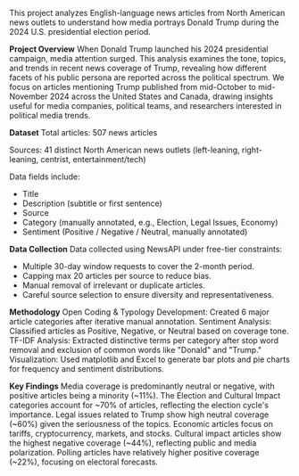 This project analyzes English-language news articles from North American news outlets to understand how media portrays Donald Trump during the 2024 U.S. presidential election period.

**Project Overview**
When Donald Trump launched his 2024 presidential campaign, media attention surged. This analysis examines the tone, topics, and trends in recent news coverage of Trump, revealing how different facets of his public persona are reported across the political spectrum.
We focus on articles mentioning Trump published from mid-October to mid-November 2024 across the United States and Canada, drawing insights useful for media companies, political teams, and researchers interested in political media trends.

**Dataset**
Total articles: 507 news articles

Sources: 41 distinct North American news outlets (left-leaning, right-leaning, centrist, entertainment/tech)

Data fields include:
- Title
- Description (subtitle or first sentence)
- Source
- Category (manually annotated, e.g., Election, Legal Issues, Economy)
- Sentiment (Positive / Negative / Neutral, manually annotated)

**Data Collection**
Data collected using NewsAPI under free-tier constraints:

- Multiple 30-day window requests to cover the 2-month period.
- Capping max 20 articles per source to reduce bias.
- Manual removal of irrelevant or duplicate articles.
- Careful source selection to ensure diversity and representativeness.

**Methodology**
Open Coding & Typology Development: Created 6 major article categories after iterative manual annotation.
Sentiment Analysis: Classified articles as Positive, Negative, or Neutral based on coverage tone.
TF-IDF Analysis: Extracted distinctive terms per category after stop word removal and exclusion of common words like "Donald" and "Trump."
Visualization: Used matplotlib and Excel to generate bar plots and pie charts for frequency and sentiment distributions.

**Key Findings**
Media coverage is predominantly neutral or negative, with positive articles being a minority (~11%).
The Election and Cultural Impact categories account for ~70% of articles, reflecting the election cycle's importance.
Legal issues related to Trump show high neutral coverage (~60%) given the seriousness of the topics.
Economic articles focus on tariffs, cryptocurrency, markets, and stocks.
Cultural impact articles show the highest negative coverage (~44%), reflecting public and media polarization.
Polling articles have relatively higher positive coverage (~22%), focusing on electoral forecasts.

